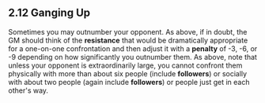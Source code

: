 ## 2.12 Ganging Up

Sometimes you may outnumber your opponent. As above, if in doubt, the GM should think of the **resistance** that would be dramatically appropriate for a one-on-one confrontation and then adjust it with a **penalty** of -3, -6, or -9 depending on how significantly you outnumber them. As above, note that unless your opponent is extraordinarily large, you cannot confront them physically with more than about six people (include **followers**) or socially with about two people (again include **followers**) or people just get in each other's way.

